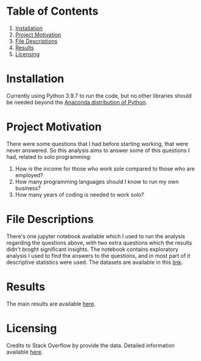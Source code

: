 # Table of Contents
1. [Installation](Installation)
2. [Project Motivation](ProjectMotivation)
3. [File Descriptions](FileDescriptions)
4. [Results](Results)
5. [Licensing](Licensing)

# Installation

Currently using Python 3.9.7 to run the code, but no other libraries should be needed beyond the [Anaconda distribution of Python](https://www.anaconda.com/products/individual).

# Project Motivation

There were some questions that I had before starting working, that were never answered. So this analysis aims to answer some of this questions I had, related to solo programming:
1. How is the income for those who work sole compared to those who are employed?
2. How many programming languages should I know to run my own business?
3. How many years of coding is needed to work solo?

# File Descriptions

There's one jupyter notebook available which I used to run the analysis regarding the questions above, with two extra questions which the results didn't broght significant insights.
The notebook contains exploratory analysis I used to find the answers to the questions, and in most part of it descriptive statistics were used. 
The datasets are available in this [link](https://insights.stackoverflow.com/survey).

# Results

The main results are available [here]().

# Licensing

Credits to Stack Overflow by provide the data. Detailed information available [here](https://insights.stackoverflow.com/survey).
